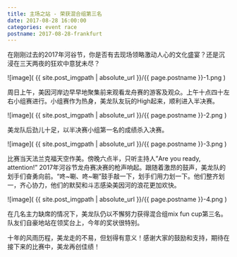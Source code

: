 ```yaml
---
title: 主场之站 - 荣获混合组第三名
date: 2017-08-28 16:00:00
categories: event race
postname: 2017-08-28-frankfurt
---
```



在刚刚过去的2017年河谷节，你是否有去现场领略激动人心的文化盛宴？还是沉浸在三天两夜的狂欢中意犹未尽？

![image]( {{ site.post_imgpath | absolute_url }}/{{ page.postname }}-1.png )


周日上午，美因河岸边早早地聚集前来观看龙舟赛的游客及观众。上午十点四十左右小组赛进行。小组赛作为热身，美龙队友玩的High起来，顺利进入半决赛。


![image]( {{ site.post_imgpath | absolute_url }}/{{ page.postname }}-2.png )


美龙队后劲儿十足，以半决赛小组第一名的成绩杀入决赛。


![image]( {{ site.post_imgpath | absolute_url }}/{{ page.postname }}-3.png )


比赛当天法兰克福天空作美。傍晚六点半，只听主持人”Are you ready, attention!” 2017年河谷节龙舟赛决赛的枪声响起。跟随着激昂的鼓声，美龙队的划手们奋勇向前。“咚~唰、咚~唰”鼓手敲一下，划手们用力划一下。他们整齐划一，齐心协力，他们的默契和斗志感染美因河的浪花更加欢快。


![image]( {{ site.post_imgpath | absolute_url }}/{{ page.postname }}-4.png )


在几名主力缺席的情况下，美龙队仍以不懈努力获得混合组mix fun cup第三名。队友们自豪地站在领奖台上，今年的奖状很特别。
 
十年的风雨历程，美龙走的不易，但划得有意义！感谢大家的鼓励和支持，期待在接下来的比赛中，美龙再创佳绩！

